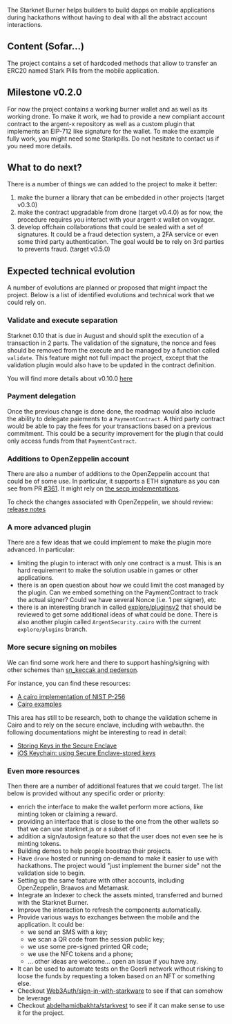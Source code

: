 The Starknet Burner helps builders to build dapps on mobile applications during
hackathons without having to deal with all the abstract account interactions.

## Content (Sofar...)

The project contains a set of hardcoded methods that allow to
transfer an ERC20 named Stark Pills from the mobile application.

## Milestone v0.2.0

For now the project contains a working burner wallet and as well as its
working drone. To make it work, we had to provide a new compliant account
contract to the argent-x repository as well as a custom plugin that
implements an EIP-712 like signature for the wallet. To make the example
fully work, you might need some Starkpills. Do not hesitate to contact us
if you need more details.

## What to do next?

There is a number of things we can added to the project to make it better:

1. make the burner a library that can be embedded in other projects (target
   v0.3.0)
2. make the contract upgradable from drone (target v0.4.0) as for now, the
   procedure requires you interact with your argent-x wallet on voyager.
3. develop offchain collaborations that could be sealed with a set of
   signatures. It could be a fraud detection system, a 2FA service or even
   some third party authentication. The goal would be to rely on 3rd parties
   to prevents fraud. (target v0.5.0)

## Expected technical evolution

A number of evolutions are planned or proposed that might impact the project.
Below is a list of identified evolutions and technical work that we could rely
on.

### Validate and execute separation

Starknet 0.10 that is due in August and should split the execution of a
transaction in 2 parts. The validation of the signature, the nonce and fees
should be removed from the execute and be managed by a function called
`validate`. This feature might not full impact the project, except that the
validation plugin would also have to be updated in the contract definition.

You will find more details about v0.10.0
[here](https://starkware.notion.site/StarkNet-0-10-0-4ac978234c384a30a195ce4070461257)

### Payment delegation

Once the previous change is done done, the roadmap would also include the
ability to delegate paiements to a `PaymentContract`. A third party contract
would be able to pay the fees for your transactions based on a previous
commitment. This could be a security improvement for the plugin that could
only access funds from that `PaymentContract`.

### Additions to OpenZeppelin account

There are also a number of additions to the OpenZeppelin account that could be
of some use. In particular, it supports a ETH signature as you can see from PR
[#361](https://github.com/OpenZeppelin/cairo-contracts/pull/361). It might rely
on [the secp implementations](https://community.starknet.io/t/is-it-possible-to-use-verify-ecdsa-signature-in-cairo-to-verify-a-web3-js-wallet-ecdsa-signature/338).

To check the changes associated with OpenZeppelin, we should review:
[release notes](https://github.com/OpenZeppelin/cairo-contracts/releases)

### A more advanced plugin

There are a few ideas that we could implement to make the plugin more
advanced. In particular:

- limiting the plugin to interact with only one contract is a must. This is
  an hard requirement to make the solution usable in games or other
  applications.
- there is an open question about how we could limit the cost managed by the
  plugin. Can we embed something on the PaymentContract to track the actual
  signer? Could we have several Nonce (i.e. 1 per signer), etc
- there is an interesting branch in called
  [explore/pluginsv2](https://github.com/CremaFR/argent-contracts-starknet/tree/explore/pluginsv2)
  that should be reviewed to get some additional ideas of what could be done.
  There is also another plugin called `ArgentSecurity.cairo` with the current
  `explore/plugins` branch.

### More secure signing on mobiles

We can find some work here and there to support hashing/signing with other
schemes than [sn_keccak and pederson](https://docs.starknet.io/docs/Hashing/hash-functions/).

For instance, you can find these resources:
- [A cairo implementation of NIST P-256](https://github.com/spartucus/nistp256-cairo) 
- [Cairo examples](https://github.com/starkware-libs/cairo-examples/tree/master/secp)

This area has still to be research, both to change the validation scheme in Cairo and to
rely on the secure enclave, including with webauthn. the following documentations might
be interesting to read in detail:

- [Storing Keys in the Secure Enclave](https://developer.apple.com/documentation/security/certificate_key_and_trust_services/keys/storing_keys_in_the_secure_enclave)
- [iOS Keychain: using Secure Enclave-stored keys](https://medium.com/@alx.gridnev/ios-keychain-using-secure-enclave-stored-keys-8f7c81227f4)

### Even more resources

Then there are a number of additional features that we could target. The list
below is provided without any specific order or priority:

- enrich the interface to make the wallet perform more actions, like minting
  token or claiming a reward.
- providing an interface that is close to the one from the other wallets so
  that we can use starknet.js or a subset of it
- addition a sign/autosign feature so that the user does not even see he is
  minting tokens.
- Building demos to help people boostrap their projects.
- Have `drone` hosted or running on-demand to make it easier to use with
  hackathons. The project would "just implement the burner side" not the
  validation side to begin.
- Setting up the same feature with other accounts, including OpenZeppelin, Braavos
  and Metamask.
- Integrate an Indexer to check the assets minted, transferred and burned with the
  Starknet Burner.
- Improve the interaction to refresh the components automatically.
- Provide various ways to exchanges between the mobile and the application. It
  could be:
  - we send an SMS with a key;
  - we scan a QR code from the session public key;
  - we use some pre-signed printed QR code;
  - we use the NFC tokens and a phone;
  - ... other ideas are welcome... open an issue if you have any.
- It can be used to automate tests on the Goerli network without risking to
  loose the funds by requesting a token based on an NFT or something else.
- Checkout [Web3Auth/sign-in-with-starkware](https://github.com/Web3Auth/sign-in-with-starkware)
  to see if that can somehow be leverage
- Checkout [abdelhamidbakhta/starkvest](https://github.com/abdelhamidbakhta/starkvest)
  to see if it can make sense to use it for the project.
